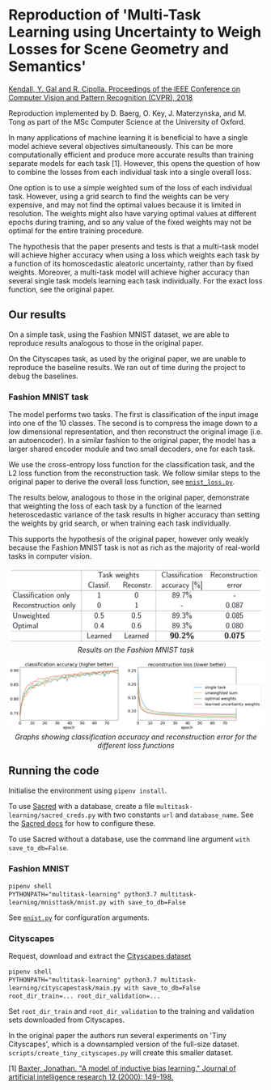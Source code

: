 # Reproduction of 'Multi-Task Learning using Uncertainty to Weigh Losses for Scene Geometry and Semantics'

[Kendall, Y. Gal and R. Cipolla. Proceedings of the IEEE Conference on Computer Vision and Pattern Recognition (CVPR), 2018](http://arxiv.org/abs/1705.07115)

Reproduction implemented by D. Baerg, O. Key, J. Materzynska, and M. Tong as part of the MSc Computer Science at the University of Oxford.

In many applications of machine learning it is beneficial to have a single model achieve several objectives simultaneously. This can be more computationally efficient and produce more accurate results than training separate models for each task [1]. However, this opens the question of how to combine the losses from each individual task into a single overall loss.

One option is to use a simple weighted sum of the loss of each individual task. However, using a grid search to find the weights can be very expensive, and may not find the optimal values because it is limited in resolution. The weights might also have varying optimal values at different epochs during training, and so any value of the fixed weights may not be optimal for the entire training procedure.

The hypothesis that the paper presents and tests is that a multi-task model will achieve higher accuracy when using a loss which weights each task by a function of its homoscedastic aleatoric uncertainty, rather than by fixed weights. Moreover, a multi-task model will achieve higher accuracy than several single task models learning each task individually. For the exact loss function, see the original paper.

## Our results

On a simple task, using the Fashion MNIST dataset, we are able to reproduce results analogous to those in the original paper.

On the Cityscapes task, as used by the original paper, we are unable to reproduce the baseline results. We ran out of time during the project to debug the baselines.


### Fashion MNIST task
The model performs two tasks. The first is classification of the input image into one of the 10 classes. The second is to compress the image down to a low dimensional representation, and then reconstruct the original image (i.e. an autoencoder). In a similar fashion to the original paper, the model has a larger shared encoder module and two small decoders, one for each task. 

We use the cross-entropy loss function for the classification task, and the L2 loss function from the reconstruction task. We follow similar steps to the original paper to derive the overall loss function, see [`mnist_loss.py`](multitask-learning/mnisttask/mnist_loss.py).

The results below, analogous to those in the original paper, demonstrate that weighting the loss of each task by a function of the learned heteroscedastic variance of the task results in higher accuracy than setting the weights by grid search, or when training each task individually.

This supports the hypothesis of the original paper, however only weakly because the Fashion MNIST task is not as rich as the majority of real-world tasks in computer vision.

<p align="center">
<img src="poster/mnist_table.png" alt="Table of results on the Fashion MNIST task" width="600"> <br>
<em>Results on the Fashion MNIST task</em>
</p>

<p align="center">
<img src="poster/fashion_table1.png" alt="Graphs of classfication accuracy and reconstruction error on Fashion MNIST task" width="800"> <br>
<em>Graphs showing classification accuracy and reconstruction error for the different loss functions</em>
</p>


## Running the code
Initialise the environment using `pipenv install`.

To use [Sacred](https://github.com/IDSIA/sacred) with a database, create a file `multitask-learning/sacred_creds.py` with two constants `url` and `database_name`. See the [Sacred docs](https://sacred.readthedocs.io/en/stable/observers.html#mongo-observer) for how to configure these.

To use Sacred without a database, use the command line argument `with save_to_db=False`.

### Fashion MNIST
```
pipenv shell
PYTHONPATH="multitask-learning" python3.7 multitask-learning/mnisttask/mnist.py with save_to_db=False
```
See [`mnist.py`](multitask-learning/mnisttask/mnist.py) for configuration arguments.

### Cityscapes
Request, download and extract the [Cityscapes dataset](https://www.cityscapes-dataset.com)
```
pipenv shell
PYTHONPATH="multitask-learning" python3.7 multitask-learning/cityscapestask/main.py with save_to_db=False root_dir_train=... root_dir_validation=...
```
Set `root_dir_train` and `root_dir_validation` to the training and validation sets downloaded from Cityscapes.

In the original paper the authors run several experiments on 'Tiny Cityscapes', which is a downsampled version of the full-size dataset. `scripts/create_tiny_cityscapes.py` will create this smaller dataset.

[1] [Baxter, Jonathan. "A model of inductive bias learning." Journal of artificial intelligence research 12 (2000): 149-198.](http://www.jair.org/papers/paper731.html)
